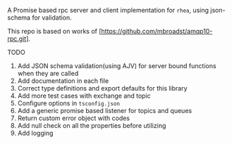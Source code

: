A Promise based rpc server and client implementation for `rhea`, using json-schema for validation.

This repo is based on works of [https://github.com/mbroadst/amqp10-rpc.git]. 


TODO
1. Add JSON schema validation(using AJV) for server bound functions when they are called
2. Add documentation in each file
3. Correct type definitions and export defaults for this library
4. Add more test cases with exchange and topic
5. Configure options in `tsconfig.json`
6. Add a generic promise based listener for topics and queues
7. Return custom error object with codes
8. Add null check on all the properties before utilizing
9. Add logging